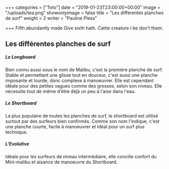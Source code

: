 +++
categories = ["Toto"]
date = "2019-01-23T23:00:00+00:00"
image = "/uploads/tea.png"
showonlyimage = false
title = "Les différentes planches de surf"
weight = 2
writer = "Pauline Pless"

+++
Fifth abundantly made Give sixth hath. Cattle creature i be don't them.
<!--more-->

## Les différentes planches de surf

##### Le Longboard

Bien connu aussi sous le nom de Malibu, c'est la première planche de surf. Stable et permettant une glisse tout en douceur, c'est aussi une planche imposante et lourde, donc complexe à manoeuvrer. Elle est cependant idéale pour des petites vagues comme des grosses, selon son niveau. Elle nécessite tout de même d'être déjà un peu à l'aise dans l'eau.

##### Le Shortboard

La plus populaire de toutes les planches de surf, le shortboard est utilisé surtout par des surfeurs bien confirmés. Comme son nom l'indique, c'est une planche courte, facile à manoeuvrer et idéal pour un surf plus technique.

##### L'Evolutive

Idéale pour les surfeurs de niveau intermédiaire, elle concilie confort du Mini-malibu et aisance de manoeuvre du Shortboard.